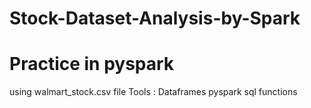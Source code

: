 # Stock-Dataset-Analysis-by-Spark

 # Practice in pyspark  
 using walmart_stock.csv file
 Tools :
 Dataframes 
 pyspark sql functions
 
